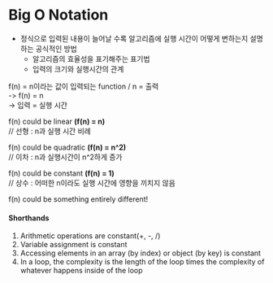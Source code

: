 # Big O Notation
- 정식으로 입력된 내용이 늘어날 수록 알고리즘에 실행 시간이 어떻게 변하는지 설명하는 공식적인 방법
  - 알고리즘의 효율성을 표기해주는 표기법
  - 입력의 크기와 실행시간의 관계

f(n) = n이라는 값이 입력되는 function / n = 출력   
-> f(n) = n   
-> 입력 = 실행 시간

f(n) could be linear **(f(n) = n)**   
// 선형 : n과 실행 시간 비례   

f(n) could be quadratic **(f(n) = n^2)**   
// 이차 : n과 실행시간이 n^2하게 증가   

f(n) could be constant **(f(n) = 1)**   
// 상수 : 어떠한 n이라도 실행 시간에 영향을 끼치지 않음   

f(n) could be something entirely different!

#### Shorthands
1. Arithmetic operations are constant(+, -, /)
2. Variable assignment is constant
3. Accessing elements in an array (by index) or object (by key) is constant
4. In a loop, the complexity is the length of the loop times the complexity of whatever happens inside of the loop

